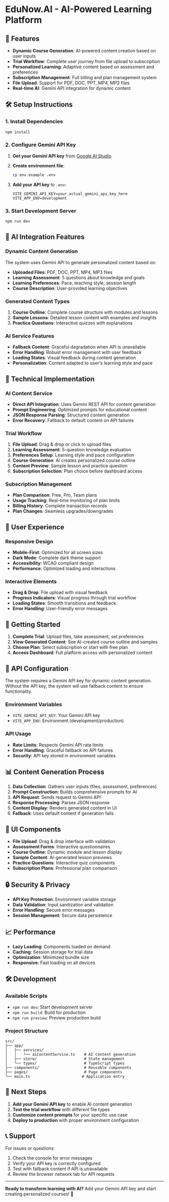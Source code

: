 # EduNow.AI - AI-Powered Learning Platform

## 🚀 Features

- **Dynamic Course Generation**: AI-powered content creation based on user inputs
- **Trial Workflow**: Complete user journey from file upload to subscription
- **Personalized Learning**: Adaptive content based on assessment and preferences
- **Subscription Management**: Full billing and plan management system
- **File Upload**: Support for PDF, DOC, PPT, MP4, MP3 files
- **Real-time AI**: Gemini API integration for dynamic content

## 🛠️ Setup Instructions

### 1. Install Dependencies
```bash
npm install
```

### 2. Configure Gemini API Key

1. **Get your Gemini API key** from [Google AI Studio](https://makersuite.google.com/app/apikey)

2. **Create environment file**:
   ```bash
   cp env.example .env
   ```

3. **Add your API key** to `.env`:
   ```
   VITE_GEMINI_API_KEY=your_actual_gemini_api_key_here
   VITE_APP_ENV=development
   ```

### 3. Start Development Server
```bash
npm run dev
```

## 🎯 AI Integration Features

### Dynamic Content Generation
The system uses Gemini API to generate personalized content based on:

- **Uploaded Files**: PDF, DOC, PPT, MP4, MP3 files
- **Learning Assessment**: 5 questions about knowledge and goals
- **Learning Preferences**: Pace, teaching style, session length
- **Course Description**: User-provided learning objectives

### Generated Content Types
1. **Course Outline**: Complete course structure with modules and lessons
2. **Sample Lessons**: Detailed lesson content with examples and insights
3. **Practice Questions**: Interactive quizzes with explanations

### AI Service Features
- **Fallback Content**: Graceful degradation when API is unavailable
- **Error Handling**: Robust error management with user feedback
- **Loading States**: Visual feedback during content generation
- **Personalization**: Content adapted to user's learning style and pace

## 🔧 Technical Implementation

### AI Content Service
- **Direct API Integration**: Uses Gemini REST API for content generation
- **Prompt Engineering**: Optimized prompts for educational content
- **JSON Response Parsing**: Structured content generation
- **Error Recovery**: Fallback to default content on API failures

### Trial Workflow
1. **File Upload**: Drag & drop or click to upload files
2. **Learning Assessment**: 5-question knowledge evaluation
3. **Preferences Setup**: Learning style and pace configuration
4. **Course Generation**: AI creates personalized course outline
5. **Content Preview**: Sample lesson and practice question
6. **Subscription Selection**: Plan choice before dashboard access

### Subscription Management
- **Plan Comparison**: Free, Pro, Team plans
- **Usage Tracking**: Real-time monitoring of plan limits
- **Billing History**: Complete transaction records
- **Plan Changes**: Seamless upgrades/downgrades

## 📱 User Experience

### Responsive Design
- **Mobile-First**: Optimized for all screen sizes
- **Dark Mode**: Complete dark theme support
- **Accessibility**: WCAG compliant design
- **Performance**: Optimized loading and interactions

### Interactive Elements
- **Drag & Drop**: File upload with visual feedback
- **Progress Indicators**: Visual progress through trial workflow
- **Loading States**: Smooth transitions and feedback
- **Error Handling**: User-friendly error messages

## 🚀 Getting Started

1. **Complete Trial**: Upload files, take assessment, set preferences
2. **View Generated Content**: See AI-created course outline and samples
3. **Choose Plan**: Select subscription or start with free plan
4. **Access Dashboard**: Full platform access with personalized content

## 🔑 API Configuration

The system requires a Gemini API key for dynamic content generation. Without the API key, the system will use fallback content to ensure functionality.

### Environment Variables
- `VITE_GEMINI_API_KEY`: Your Gemini API key
- `VITE_APP_ENV`: Environment (development/production)

### API Usage
- **Rate Limits**: Respects Gemini API rate limits
- **Error Handling**: Graceful fallback on API failures
- **Security**: API key stored in environment variables

## 📊 Content Generation Process

1. **Data Collection**: Gathers user inputs (files, assessment, preferences)
2. **Prompt Construction**: Builds comprehensive prompts for AI
3. **API Request**: Sends request to Gemini API
4. **Response Processing**: Parses JSON response
5. **Content Display**: Renders generated content in UI
6. **Fallback**: Uses default content if generation fails

## 🎨 UI Components

- **File Upload**: Drag & drop interface with validation
- **Assessment Forms**: Interactive questionnaires
- **Course Outline**: Dynamic module and lesson display
- **Sample Content**: AI-generated lesson previews
- **Practice Questions**: Interactive quiz components
- **Subscription Plans**: Professional plan comparison

## 🔒 Security & Privacy

- **API Key Protection**: Environment variable storage
- **Data Validation**: Input sanitization and validation
- **Error Handling**: Secure error messages
- **Session Management**: Secure data persistence

## 📈 Performance

- **Lazy Loading**: Components loaded on demand
- **Caching**: Session storage for trial data
- **Optimization**: Minimized bundle size
- **Responsive**: Fast loading on all devices

## 🛠️ Development

### Available Scripts
- `npm run dev`: Start development server
- `npm run build`: Build for production
- `npm run preview`: Preview production build

### Project Structure
```
src/
├── app/
│   ├── services/
│   │   └── aiContentService.ts    # AI content generation
│   ├── store/                     # State management
│   └── types/                     # TypeScript types
├── components/                    # Reusable components
├── pages/                         # Page components
└── main.ts                       # Application entry
```

## 🎯 Next Steps

1. **Add your Gemini API key** to enable AI content generation
2. **Test the trial workflow** with different file types
3. **Customize content prompts** for your specific use case
4. **Deploy to production** with proper environment configuration

## 📞 Support

For issues or questions:
1. Check the console for error messages
2. Verify your API key is correctly configured
3. Test with fallback content if API is unavailable
4. Review the browser network tab for API requests

---

**Ready to transform learning with AI?** Add your Gemini API key and start creating personalized courses! 🚀
